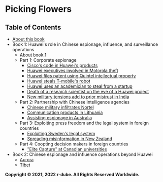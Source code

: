 
# Picking Flowers
## Table of Contents
* [About this book](about.md)
* Book 1: Huawei's role in Chinese espionage, influence, and surveillance operations
  * [About book 1](about-1.md)
  * Part 1: Corporate espionage
    * [Cisco's code in Huawei's products](cisco.md)
    * [Huawei executives involved in Motorola theft](motorola.md)
    * [Huawei files patent using Quintel intellectual property](quintel.md)
    * [Huawei steals T-mobile's robot](tmobile.md)
    * [Huawei uses an academician to steal from a startup](cnex.md)
    * [Death of a research scientist on the eve of a Huawei project](ime.md)
    * [New military tensions add to prior mistrust in India](india.md)
  * Part 2: Partnership with Chinese intelligence agencies
    * [Chinese military infiltrates Nortel](nortel.md)
    * [Communication products in Lithuania](lithuania.md)
    * [Assisting espionage in Australia](australia.md)
  * Part 3: Exploiting press freedom and the legal system in foreign countries
    * [Exploiting Sweden's legal system](sweden.md)
    * [Spreading misinformation in New Zealand](nz.md)
  * Part 4: Coopting decision makers in foreign countries
    * ["Elite Capture" at Canadian universities](canada-univ.md)
* Book 2: Chinese espionage and influence operations beyond Huawei
  * [Aurora](aurora.md)
  * [Tibet](tibet.md)

**Copyright © 2021, 2022 r-dube. All Rights Reserved Worldwide.**